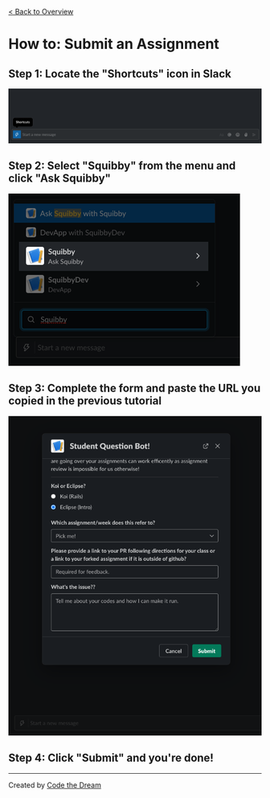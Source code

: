 [< Back to Overview](../../README.md)

# How to: Submit an Assignment

## Step 1: Locate the "Shortcuts" icon in Slack

![Submit Assignment: Step 1](../assets/submit-assignment/step-1.png)

## Step 2: Select "Squibby" from the menu and click "Ask Squibby"

![Submit Assignment: Step 2](../assets/submit-assignment/step-2.png)

## Step 3: Complete the form and paste the URL you copied in the previous tutorial

![Submit Assignment: Step 3](../assets/submit-assignment/step-3.png)

## Step 4: Click "Submit" and you're done!

---

Created by [Code the Dream](https://www.codethedream.org)
